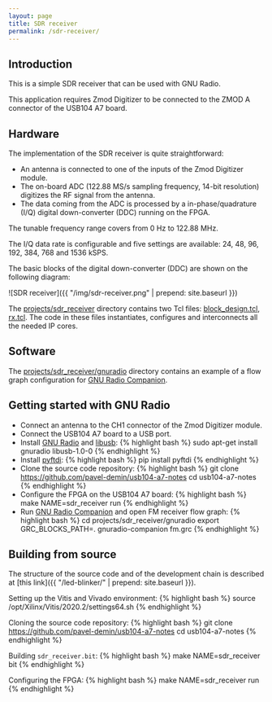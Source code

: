 ```yaml
---
layout: page
title: SDR receiver
permalink: /sdr-receiver/
---
```


Introduction
-----

This is a simple SDR receiver that can be used with GNU Radio.

This application requires Zmod Digitizer to be connected to the ZMOD A connector of the USB104 A7 board.

Hardware
-----

The implementation of the SDR receiver is quite straightforward:

 - An antenna is connected to one of the inputs of the Zmod Digitizer module.
 - The on-board ADC (122.88 MS/s sampling frequency, 14-bit resolution) digitizes the RF signal from the antenna.
 - The data coming from the ADC is processed by a in-phase/quadrature (I/Q) digital down-converter (DDC) running on the FPGA.

The tunable frequency range covers from 0 Hz to 122.88 MHz.

The I/Q data rate is configurable and five settings are available: 24, 48, 96, 192, 384, 768 and 1536 kSPS.

The basic blocks of the digital down-converter (DDC) are shown on the following diagram:

![SDR receiver]({{ "/img/sdr-receiver.png" | prepend: site.baseurl }})

The [projects/sdr_receiver](https://github.com/pavel-demin/usb104-a7-notes/tree/master/projects/sdr_receiver) directory contains two Tcl files: [block_design.tcl](https://github.com/pavel-demin/usb104-a7-notes/blob/master/projects/sdr_receiver/block_design.tcl), [rx.tcl](https://github.com/pavel-demin/usb104-a7-notes/blob/master/projects/sdr_receiver/rx.tcl). The code in these files instantiates, configures and interconnects all the needed IP cores.

Software
-----

The [projects/sdr_receiver/gnuradio](https://github.com/pavel-demin/usb104-a7-notes/tree/master/projects/sdr_receiver/gnuradio) directory contains an example of a flow graph configuration for [GNU Radio Companion](https://wiki.gnuradio.org/index.php/GNURadioCompanion).

Getting started with GNU Radio
-----

 - Connect an antenna to the CH1 connector of the Zmod Digitizer module.
 - Connect the USB104 A7 board to a USB port.
 - Install [GNU Radio](http://gnuradio.org) and [libusb](https://libusb.info/):
{% highlight bash %}
sudo apt-get install gnuradio libusb-1.0-0
{% endhighlight %}
 - Install [pyftdi](https://github.com/eblot/pyftdi):
{% highlight bash %}
pip install pyftdi
{% endhighlight %}
 - Clone the source code repository:
{% highlight bash %}
git clone https://github.com/pavel-demin/usb104-a7-notes
cd usb104-a7-notes
{% endhighlight %}
 - Configure the FPGA on the USB104 A7 board:
{% highlight bash %}
make NAME=sdr_receiver run
{% endhighlight %}
 - Run [GNU Radio Companion](https://wiki.gnuradio.org/index.php/GNURadioCompanion) and open FM receiver flow graph:
{% highlight bash %}
cd projects/sdr_receiver/gnuradio
export GRC_BLOCKS_PATH=.
gnuradio-companion fm.grc
{% endhighlight %}

Building from source
-----

The structure of the source code and of the development chain is described at [this link]({{ "/led-blinker/" | prepend: site.baseurl }}).

Setting up the Vitis and Vivado environment:
{% highlight bash %}
source /opt/Xilinx/Vitis/2020.2/settings64.sh
{% endhighlight %}

Cloning the source code repository:
{% highlight bash %}
git clone https://github.com/pavel-demin/usb104-a7-notes
cd usb104-a7-notes
{% endhighlight %}

Building `sdr_receiver.bit`:
{% highlight bash %}
make NAME=sdr_receiver bit
{% endhighlight %}

Configuring the FPGA:
{% highlight bash %}
make NAME=sdr_receiver run
{% endhighlight %}
